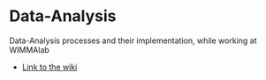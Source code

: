 # Data-Analysis
Data-Analysis processes and their implementation, while working at WIMMAlab

 * [Link to the wiki](https://cybertrust.labranet.jamk.fi/data-analysis/documentation/wikis/home)
